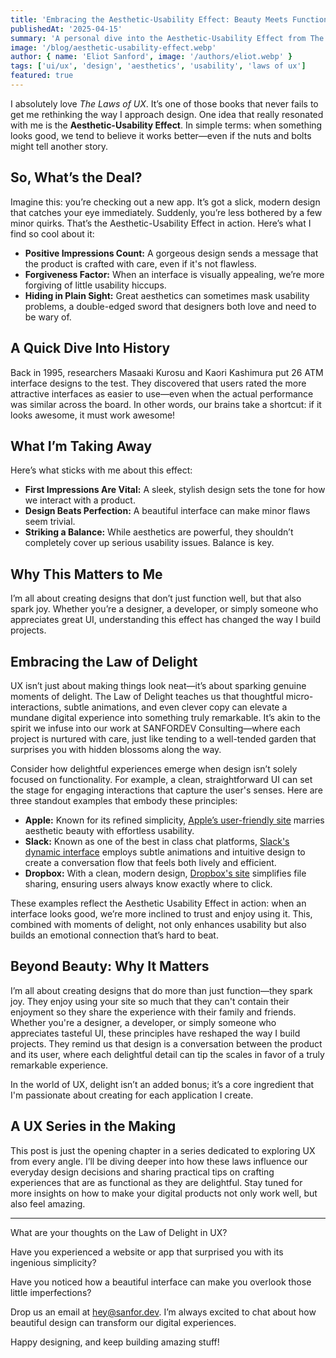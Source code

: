 ```yaml
---
title: 'Embracing the Aesthetic-Usability Effect: Beauty Meets Function in UX'
publishedAt: '2025-04-15'
summary: 'A personal dive into the Aesthetic-Usability Effect from The Laws of UX—exploring how beautiful design tricks our brains into loving usability.'
image: '/blog/aesthetic-usability-effect.webp'
author: { name: 'Eliot Sanford', image: '/authors/eliot.webp' }
tags: ['ui/ux', 'design', 'aesthetics', 'usability', 'laws of ux']
featured: true
---
```


I absolutely love _The Laws of UX_. It’s one of those books that never fails to get me rethinking the way I approach design. One idea that really resonated with me is the **Aesthetic-Usability Effect**. In simple terms: when something looks good, we tend to believe it works better—even if the nuts and bolts might tell another story.

## So, What’s the Deal?

Imagine this: you’re checking out a new app. It’s got a slick, modern design that catches your eye immediately. Suddenly, you’re less bothered by a few minor quirks. That’s the Aesthetic-Usability Effect in action. Here’s what I find so cool about it:

- **Positive Impressions Count:** A gorgeous design sends a message that the product is crafted with care, even if it's not flawless.
- **Forgiveness Factor:** When an interface is visually appealing, we’re more forgiving of little usability hiccups.
- **Hiding in Plain Sight:** Great aesthetics can sometimes mask usability problems, a double-edged sword that designers both love and need to be wary of.

## A Quick Dive Into History

Back in 1995, researchers Masaaki Kurosu and Kaori Kashimura put 26 ATM interface designs to the test. They discovered that users rated the more attractive interfaces as easier to use—even when the actual performance was similar across the board. In other words, our brains take a shortcut: if it looks awesome, it must work awesome!

## What I’m Taking Away

Here’s what sticks with me about this effect:

- **First Impressions Are Vital:** A sleek, stylish design sets the tone for how we interact with a product.
- **Design Beats Perfection:** A beautiful interface can make minor flaws seem trivial.
- **Striking a Balance:** While aesthetics are powerful, they shouldn’t completely cover up serious usability issues. Balance is key.

## Why This Matters to Me

I’m all about creating designs that don’t just function well, but that also spark joy. Whether you’re a designer, a developer, or simply someone who appreciates great UI, understanding this effect has changed the way I build projects.

## Embracing the Law of Delight

UX isn’t just about making things look neat—it’s about sparking genuine moments of delight. The Law of Delight teaches us that thoughtful micro-interactions, subtle animations, and even clever copy can elevate a mundane digital experience into something truly remarkable. It’s akin to the spirit we infuse into our work at SANFORDEV Consulting—where each project is nurtured with care, just like tending to a well-tended garden that surprises you with hidden blossoms along the way.

Consider how delightful experiences emerge when design isn’t solely focused on functionality. For example, a clean, straightforward UI can set the stage for engaging interactions that capture the user's senses. Here are three standout examples that embody these principles:

- **Apple:** Known for its refined simplicity, [Apple’s user-friendly site](https://www.apple.com) marries aesthetic beauty with effortless usability.
- **Slack:** Known as one of the best in class chat platforms, [Slack's dynamic interface](https://www.slack.com/) employs subtle animations and intuitive design to create a conversation flow that feels both lively and efficient.
- **Dropbox:** With a clean, modern design, [Dropbox's site](https://www.dropbox.com/) simplifies file sharing, ensuring users always know exactly where to click.

These examples reflect the Aesthetic Usability Effect in action: when an interface looks good, we’re more inclined to trust and enjoy using it. This, combined with moments of delight, not only enhances usability but also builds an emotional connection that’s hard to beat.

## Beyond Beauty: Why It Matters

I’m all about creating designs that do more than just function—they spark joy. They enjoy using your site so much that they can't contain their enjoyment so they share the experience with their family and friends. Whether you're a designer, a developer, or simply someone who appreciates tasteful UI, these principles have reshaped the way I build projects. They remind us that design is a conversation between the product and its user, where each delightful detail can tip the scales in favor of a truly remarkable experience.

In the world of UX, delight isn’t an added bonus; it’s a core ingredient that I'm passionate about creating for each application I create.

## A UX Series in the Making

This post is just the opening chapter in a series dedicated to exploring UX from every angle. I’ll be diving deeper into how these laws influence our everyday design decisions and sharing practical tips on crafting experiences that are as functional as they are delightful. Stay tuned for more insights on how to make your digital products not only work well, but also feel amazing.

---

What are your thoughts on the Law of Delight in UX?

Have you experienced a website or app that surprised you with its ingenious simplicity?

Have you noticed how a beautiful interface can make you overlook those little imperfections?

Drop us an email at [hey@sanfor.dev](mailto:hey@sanfor.dev). I’m always excited to chat about how beautiful design can transform our digital experiences.

Happy designing, and keep building amazing stuff!
